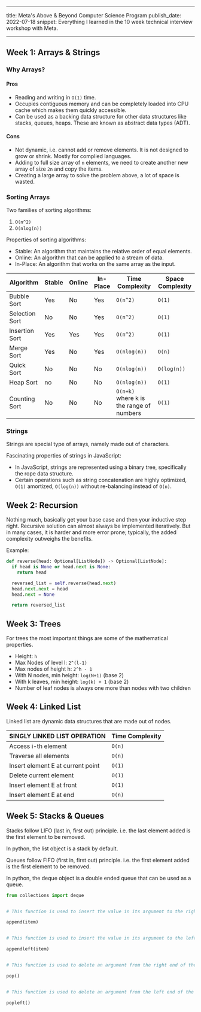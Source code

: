 <!-- deno-fmt-ignore-file -->

---

title: Meta's Above & Beyond Computer Science Program
publish_date: 2022-07-18
snippet: Everything I learned in the 10 week technical interview workshop with Meta.

---

## Week 1: Arrays & Strings

### Why Arrays?

#### Pros

- Reading and writing in `O(1)` time.
- Occupies contiguous memory and can be completely loaded into CPU cache which makes them quickly accessible.
- Can be used as a backing data structure for other data structures like stacks, queues, heaps. These are known as abstract data types (ADT).

#### Cons

- Not dynamic, i.e. cannot add or remove elements. It is not designed to grow or shrink. Mostly for complied languages.
- Adding to full size array of `n` elements, we need to create another new array of size `2n` and copy the items.
- Creating a large array to solve the problem above, a lot of space is wasted.

### Sorting Arrays

Two families of sorting algorithms:

1. `O(n^2)`
1. `O(nlog(n))`

Properties of sorting algorithms:

- Stable: An algorithm that maintains the relative order of equal elements.
- Online: An algorithm that can be applied to a stream of data.
- In-Place: An algorithm that works on the same array as the input.

| Algorithm      | Stable | Online | In-Place | Time Complexity                          | Space Complexity |
| -------------- | ------ | ------ | -------- | ---------------------------------------- | ---------------- |
| Bubble Sort    | Yes    | No     | Yes      | `O(n^2)`                                 | `O(1)`           |
| Selection Sort | No     | No     | Yes      | `O(n^2)`                                 | `O(1)`           |
| Insertion Sort | Yes    | Yes    | Yes      | `O(n^2)`                                 | `O(1)`           |
| Merge Sort     | Yes    | No     | Yes      | `O(nlog(n))`                             | `O(n)`           |
| Quick Sort     | No     | No     | No       | `O(nlog(n))`                             | `O(log(n))`      |
| Heap Sort      | no     | No     | No       | `O(nlog(n))`                             | `O(1)`           |
| Counting Sort  | No     | No     | No       | `O(n+k)` where k is the range of numbers | `O(1)`           |

### Strings

Strings are special type of arrays, namely made out of characters.

Fascinating properties of strings in JavaScript:

- In JavaScript, strings are represented using a binary tree, specifically the rope data structure.
- Certain operations such as string concatenation are highly optimized, `O(1)` amortized, `O(log(n))` without re-balancing instead of `O(n)`.

## Week 2: Recursion

Nothing much, basically get your base case and then your inductive step right. Recursive solution can almost always be implemented iteratively. But in many cases, it is harder and more error prone; typically, the added complexity outweighs the benefits.

Example:

```python
def reverse(head: Optional[ListNode]) -> Optional[ListNode]:
  if head is None or head.next is None:
    return head

  reversed_list = self.reverse(head.next)
  head.next.next = head
  head.next = None

  return reversed_list
```

## Week 3: Trees

For trees the most important things are some of the mathematical properties.

- Height: `h`
- Max Nodes of level l: `2^(l-1)`
- Max nodes of height h: `2^h - 1`
- With N nodes, min height: `log(N+1)` (base 2)
- With k leaves, min height: `log(k) + 1` (base 2)
- Number of leaf nodes is always one more than nodes with two children

## Week 4: Linked List

Linked list are dynamic data structures that are made out of nodes.

| SINGLY LINKED LIST OPERATION      | Time Complexity |
| --------------------------------- | --------------- |
| Access i-th element               | `O(n)`          |
| Traverse all elements             | `O(n)`          |
| Insert element E at current point | `O(1)`          |
| Delete current element            | `O(1)`          |
| Insert element E at front         | `O(1)`          |
| Insert element E at end           | `O(n)`          |

## Week 5: Stacks & Queues

Stacks follow LIFO (last in, first out) principle. i.e. the last element added is the first element to be removed.

In python, the list object is a stack by default.

Queues follow FIFO (first in, first out) principle. i.e. the first element added is the first element to be removed.

In python, the deque object is a double ended queue that can be used as a queue.

```python
from collections import deque


# This function is used to insert the value in its argument to the right end of the deque.

append(item)


# This function is used to insert the value in its argument to the left end of the deque.

appendleft(item)


# This function is used to delete an argument from the right end of the deque.

pop()


# This function is used to delete an argument from the left end of the deque.

popleft()
```
